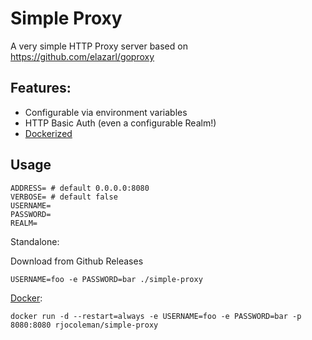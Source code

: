# Simple Proxy

A very simple HTTP Proxy server based on https://github.com/elazarl/goproxy

## Features:

* Configurable via environment variables
* HTTP Basic Auth (even a configurable Realm!)
* [Dockerized](https://hub.docker.com/r/rjocoleman/simple-proxy/)

## Usage

```
ADDRESS= # default 0.0.0.0:8080
VERBOSE= # default false
USERNAME=
PASSWORD=
REALM=
```


Standalone:

Download from Github Releases

```
USERNAME=foo -e PASSWORD=bar ./simple-proxy
```

[Docker](https://hub.docker.com/r/rjocoleman/simple-proxy/):

```
docker run -d --restart=always -e USERNAME=foo -e PASSWORD=bar -p 8080:8080 rjocoleman/simple-proxy
```
